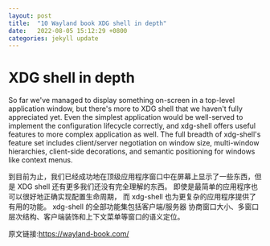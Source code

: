 ```yaml
---
layout: post
title:  "10 Wayland book XDG shell in depth"
date:   2022-08-05 15:12:29 +0800
categories: jekyll update
---
```

# XDG shell in depth

So far we've managed to display something on-screen in a top-level application
window, but there's more to XDG shell that we haven't fully appreciated yet.
Even the simplest application would be well-served to implement the
configuration lifecycle correctly, and xdg-shell offers useful features to more
complex application as well. The full breadth of xdg-shell's feature set
includes client/server negotiation on window size, multi-window hierarchies,
client-side decorations, and semantic positioning for windows like context
menus.

到目前为止，我们已经成功地在顶级应用程序窗口中在屏幕上显示了一些东西，但是 XDG shell
还有更多我们还没有完全理解的东西。 即使是最简单的应用程序也可以很好地正确实现配置生命周期，
而 xdg-shell 也为更复杂的应用程序提供了有用的功能。 xdg-shell 的全部功能集包括客户端/服务器
协商窗口大小、多窗口层次结构、客户端装饰和上下文菜单等窗口的语义定位。

原文链接:https://wayland-book.com/
